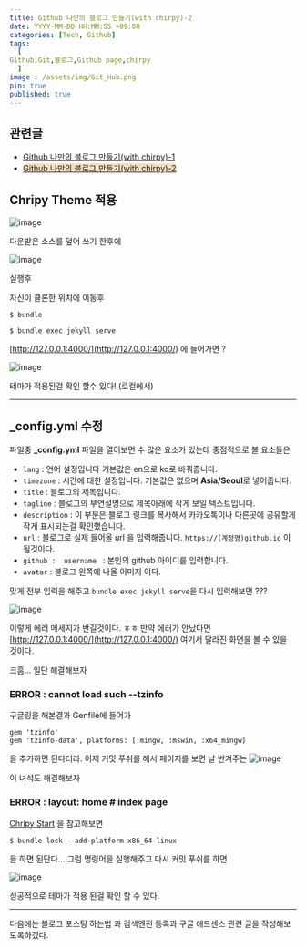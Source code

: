 ```yaml
---
title: Github 나만의 블로그 만들기(with chirpy)-2
date: YYYY-MM-DD HH:MM:SS +09:00
categories: [Tech, Github]
tags:
  [
Github,Git,블로그,Github page,chirpy
  ]
image : /assets/img/Git_Hub.png
pin: true
published: true
---
```


## 관련글
* [Github 나만의 블로그 만들기(with chirpy)-1](https://gubeommo.github.io/posts/GitHub-Github-%EB%82%98%EB%A7%8C%EC%9D%98-%EB%B8%94%EB%A1%9C%EA%B7%B8-%EB%A7%8C%EB%93%A4%EA%B8%B01.md/)
* <span style='background-color: #F7DDBE'>[Github 나만의 블로그 만들기(with chirpy)-2](https://gubeommo.github.io/posts/GitHub-Github-%EB%82%98%EB%A7%8C%EC%9D%98-%EB%B8%94%EB%A1%9C%EA%B7%B8-%EB%A7%8C%EB%93%A4%EA%B8%B02/)</span>


## Chripy Theme 적용


![image](https://github.com/Gubeommo/TIL/assets/86589565/f72c415c-53e9-42e6-b108-3956f2ca4833)

다운받은 소스를 덮어 쓰기 한후에 


![image](https://github.com/Gubeommo/TIL/assets/86589565/c087c190-9e90-42c1-93b6-89014d77a9e8)

실행후

자신이 클론한 위치에 이동후

```console
$ bundle
```


```console
$ bundle exec jekyll serve
```

[http://127.0.0.1:4000/](http://127.0.0.1:4000/) 에 들어가면 ?

![image](https://github.com/Gubeommo/TIL/assets/86589565/4f8021f2-8559-4e26-bf11-83d9cfcdcea8)

테마가 적용된걸 확인 할수 있다! (로컬에서)

---


## _config.yml 수정

파일중 **_config.yml** 파일을 열어보면 수 많은 요소가 있는데 중점적으로 볼 요소들은

* `lang` : 언어 설정입니다  기본값은 en으로 ko로 바꿔줍니다.
* `timezone` : 시간에 대한 설정입니다. 기본값은 없으며  **Asia/Seoul**로 넣어줍니다.
* `title` : 블로그의 제목입니다. 
* `tagline` : 블로그의 부연설명으로 제목아래에 작게 보일 텍스트입니다.
* `description` : 이 부분은 블로그 링크를 복사해서 카카오톡이나 다른곳에 공유할게 작게 표시되는걸 확인했습니다.
* `url` : 블로그로 실제 들어올 url 을 입력해줍니다. `https://(계정명)github.io` 이 될것이다. 
* `github :  username ` : 본인의 github 아이디를 입력합니다.	
* `avatar` : 블로그 왼쪽에 나올 이미지 이다.

맞게 전부 입력을 해주고 `bundle exec jekyll serve`을 다시 입력해보면 ???

![image](https://github.com/Gubeommo/TIL/assets/86589565/e0df34e7-6cfa-4121-88d4-bab5e3943ae7)

이렇게 에러 메세지가 반길것이다. ㅎㅎ
만약 에러가 안났다면 [http://127.0.0.1:4000/](http://127.0.0.1:4000/) 여기서 달라진 화면을 볼 수 있을 것이다.

크흠... 일단 해결해보자

### ERROR : cannot load such --tzinfo

구글링을 해본결과 Genfile에 들어가 

```console
gem 'tzinfo'
gem 'tzinfo-data', platforms: [:mingw, :mswin, :x64_mingw]
```

을 추가하면 된다더라. 이제 커밋 푸쉬를 해서 페이지를 보면 날 반겨주는 
![image](https://github.com/Gubeommo/TIL/assets/86589565/6d8cd89f-620e-4c34-8772-a94946acd6b3)

이 녀석도 해결해보자

### ERROR : layout: home # index page

[Chripy Start](https://chirpy.cotes.page/posts/getting-started/#deploy-by-using-github-actions) 을 참고해보면

```console
$ bundle lock --add-platform x86_64-linux
```
을 하면 된단다... 그럼 명령어을 실행해주고 다시 커밋 푸쉬를 하면  

![image](https://github.com/Gubeommo/TIL/assets/86589565/7480f9a4-2ec6-40a0-83ee-425d544001e2)

성공적으로 테마가 적용 된걸 확인 할 수 있다.

---

다음에는 블로그 포스팅 하는법 과 검색엔진 등록과 구글 애드센스 관련 글을 작성해보도록하겠다.
